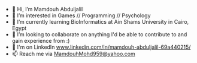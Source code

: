 - 👋 Hi, I’m Mamdouh Abduljalil
- 👀 I’m interested in  Games //  Programming //  Psychology 
- 🌱 I’m currently learning BioInformatics at Ain Shams University in Cairo, Egypt
- 💞️ I’m looking to collaborate on anything I'd be able to contribute to and gain experience from :)
- 💼 I'm on LinkedIn www.linkedin.com/in/mamdouh-abduljalil-69a440215/
- 📫 Reach me via MamdouhMohd959@yahoo.com


